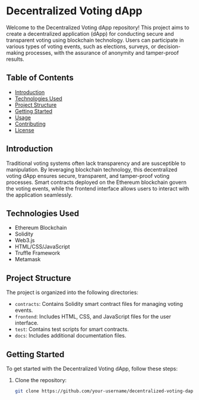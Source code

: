 # Decentralized Voting dApp

Welcome to the Decentralized Voting dApp repository! This project aims to create a decentralized application (dApp) for conducting secure and transparent voting using blockchain technology. Users can participate in various types of voting events, such as elections, surveys, or decision-making processes, with the assurance of anonymity and tamper-proof results.

## Table of Contents

- [Introduction](#introduction)
- [Technologies Used](#technologies-used)
- [Project Structure](#project-structure)
- [Getting Started](#getting-started)
- [Usage](#usage)
- [Contributing](#contributing)
- [License](#license)

## Introduction

Traditional voting systems often lack transparency and are susceptible to manipulation. By leveraging blockchain technology, this decentralized voting dApp ensures secure, transparent, and tamper-proof voting processes. Smart contracts deployed on the Ethereum blockchain govern the voting events, while the frontend interface allows users to interact with the application seamlessly.

## Technologies Used

- Ethereum Blockchain
- Solidity
- Web3.js
- HTML/CSS/JavaScript
- Truffle Framework
- Metamask

## Project Structure

The project is organized into the following directories:

- `contracts`: Contains Solidity smart contract files for managing voting events.
- `frontend`: Includes HTML, CSS, and JavaScript files for the user interface.
- `test`: Contains test scripts for smart contracts.
- `docs`: Includes additional documentation files.

## Getting Started

To get started with the Decentralized Voting dApp, follow these steps:

1. Clone the repository:

   ```bash
   git clone https://github.com/your-username/decentralized-voting-dapp.git
